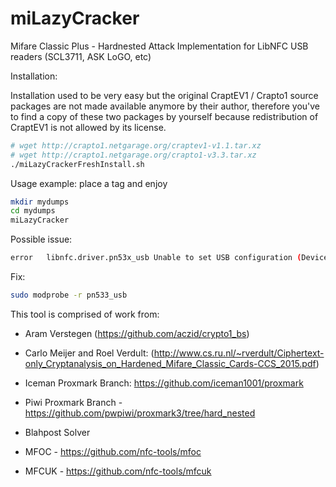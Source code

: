 # miLazyCracker
Mifare Classic Plus - Hardnested Attack Implementation for LibNFC USB readers (SCL3711, ASK LoGO, etc)

Installation:

Installation used to be very easy but the original CraptEV1 / Crapto1 source packages are not made available anymore by their author, therefore you've to find a copy of these two packages by yourself
because redistribution of CraptEV1 is not allowed by its license.

```bash
# wget http://crapto1.netgarage.org/craptev1-v1.1.tar.xz
# wget http://crapto1.netgarage.org/crapto1-v3.3.tar.xz
./miLazyCrackerFreshInstall.sh
```

Usage example: place a tag and enjoy
```bash
mkdir mydumps
cd mydumps
miLazyCracker
```

Possible issue: 
```bash
error	libnfc.driver.pn53x_usb	Unable to set USB configuration (Device or resource busy)
```
Fix: 
```bash
sudo modprobe -r pn533_usb
```



This tool is comprised of work from:
-  Aram Verstegen (https://github.com/aczid/crypto1_bs) 

-  Carlo Meijer and Roel Verdult: (http://www.cs.ru.nl/~rverdult/Ciphertext-only_Cryptanalysis_on_Hardened_Mifare_Classic_Cards-CCS_2015.pdf)

-  Iceman Proxmark Branch: https://github.com/iceman1001/proxmark

-  Piwi Proxmark Branch - https://github.com/pwpiwi/proxmark3/tree/hard_nested

-  Blahpost Solver

-  MFOC - https://github.com/nfc-tools/mfoc

-  MFCUK - https://github.com/nfc-tools/mfcuk
